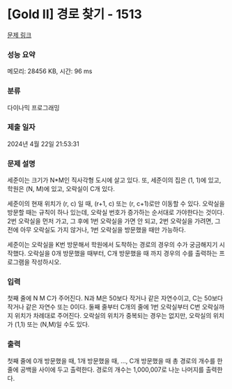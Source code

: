 # [Gold II] 경로 찾기 - 1513 

[문제 링크](https://www.acmicpc.net/problem/1513) 

### 성능 요약

메모리: 28456 KB, 시간: 96 ms

### 분류

다이나믹 프로그래밍

### 제출 일자

2024년 4월 22일 21:53:31

### 문제 설명

<p>세준이는 크기가 N*M인 직사각형 도시에 살고 있다. 또, 세준이의 집은 (1, 1)에 있고, 학원은 (N, M)에 있고, 오락실이 C개 있다.</p>

<p>세준이의 현재 위치가 (r, c) 일 때, (r+1, c) 또는 (r, c+1)로만 이동할 수 있다. 오락실을 방문할 때는 규칙이 하나 있는데, 오락실 번호가 증가하는 순서대로 가야한다는 것이다. 2번 오락실을 먼저 가고, 그 후에 1번 오락실을 가면 안 되고, 2번 오락실을 가려면, 그 전에 아무 오락실도 가지 않거나, 1번 오락실을 방문했을 때만 가능하다.</p>

<p>세준이는 오락실을 K번 방문해서 학원에서 도착하는 경로의 경우의 수가 궁금해지기 시작했다. 오락실을 0개 방문했을 때부터, C개 방문했을 때 까지 경우의 수를 출력하는 프로그램을 작성하시오.</p>

### 입력 

 <p>첫째 줄에 N M C가 주어진다. N과 M은 50보다 작거나 같은 자연수이고, C는 50보다 작거나 같은 자연수 또는 0이다. 둘째 줄부터 C개의 줄에 1번 오락실부터 C번 오락실까지 위치가 차례대로 주어진다. 오락실의 위치가 중복되는 경우는 없지만, 오락실의 위치가 (1,1) 또는 (N,M)일 수도 있다.</p>

### 출력 

 <p>첫째 줄에 0개 방문했을 때, 1개 방문했을 때, ..., C개 방문했을 때 총 경로의 개수를 한 줄에 공백을 사이에 두고 출력한다. 경로의 개수는 1,000,007로 나눈 나머지를 출력한다.</p>

